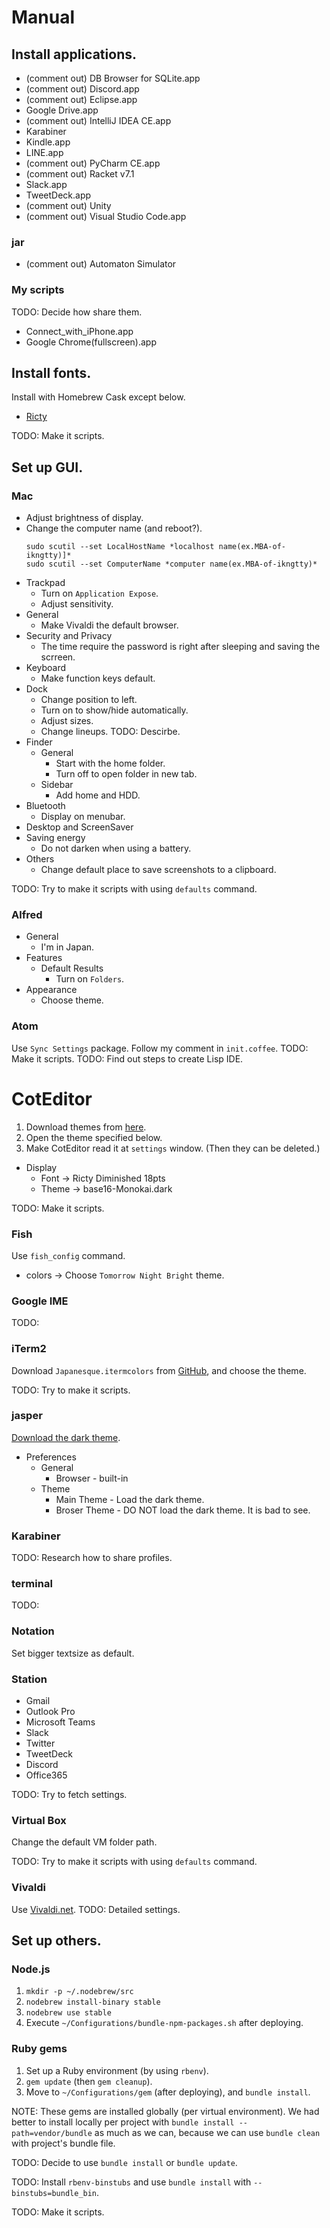 # Manual
## Install applications.
*   (comment out) DB Browser for SQLite.app
*   (comment out) Discord.app
*   (comment out) Eclipse.app
*   Google Drive.app
*   (comment out) IntelliJ IDEA CE.app
*   Karabiner
*   Kindle.app
*   LINE.app
*   (comment out) PyCharm CE.app
*   (comment out) Racket v7.1
*   Slack.app
*   TweetDeck.app
*   (comment out) Unity
*   (comment out) Visual Studio Code.app

### jar
*   (comment out) Automaton Simulator

### My scripts
TODO: Decide how share them.
*   Connect_with_iPhone.app
*   Google Chrome(fullscreen).app

## Install fonts.
Install with Homebrew Cask except below.
*   [Ricty](https://www.rs.tus.ac.jp/yyusa/ricty.html)

TODO: Make it scripts.

## Set up GUI.
### Mac
*   Adjust brightness of display.
*   Change the computer name (and reboot?).
    ```
    sudo scutil --set LocalHostName *localhost name(ex.MBA-of-ikngtty)]*
    sudo scutil --set ComputerName *computer name(ex.MBA-of-ikngtty)*
    ```
*   Trackpad
    *   Turn on `Application Expose`.
    *   Adjust sensitivity.
*   General
    *   Make Vivaldi the default browser.
*   Security and Privacy
    *   The time require the password is right after sleeping and saving the scrreen.
*   Keyboard
    *   Make function keys default.
*   Dock
    *   Change position to left.
    *   Turn on to show/hide automatically.
    *   Adjust sizes.
    *   Change lineups. TODO: Descirbe.
*   Finder
    *   General
        *   Start with the home folder.
        *   Turn off to open folder in new tab.
    *   Sidebar
        *   Add home and HDD.
*   Bluetooth
    *   Display on menubar.
*   Desktop and ScreenSaver
*   Saving energy
    *   Do not darken when using a battery.
*   Others
    *   Change default place to save screenshots to a clipboard.

TODO: Try to make it scripts with using `defaults` command.

### Alfred
*   General
    *   I'm in Japan.
*   Features
    *   Default Results
        *   Turn on `Folders`.
*   Appearance
    *   Choose theme.

### Atom
Use `Sync Settings` package.
Follow my comment in `init.coffee`.
TODO: Make it scripts.
TODO: Find out steps to create Lisp IDE.

# CotEditor
1.  Download themes from [here](https://github.com/naotaka/CotEditor-themes).
2.  Open the theme specified below.
3.  Make CotEditor read it at `settings` window. (Then they can be deleted.)

*   Display
    *   Font -> Ricty Diminished 18pts
    *   Theme -> base16-Monokai.dark

TODO: Make it scripts.

### Fish
Use `fish_config` command.
*   colors -> Choose `Tomorrow Night Bright` theme.

### Google IME
TODO:

### iTerm2
Download `Japanesque.itermcolors` from [GitHub](https://github.com/mbadolato/iTerm2-Color-Schemes),
and choose the theme.

TODO: Try to make it scripts.

### jasper
[Download the dark theme](https://github.com/jasperapp/jasper/tree/master/theme/dark).

*   Preferences
    *   General
        *   Browser - built-in
    *   Theme
        *   Main Theme - Load the dark theme.
        *   Broser Theme - DO NOT load the dark theme. It is bad to see.

### Karabiner
TODO: Research how to share profiles.

### terminal
TODO:

### Notation
Set bigger textsize as default.

### Station
*   Gmail
*   Outlook Pro
*   Microsoft Teams
*   Slack
*   Twitter
*   TweetDeck
*   Discord
*   Office365

TODO: Try to fetch settings.

### Virtual Box
Change the default VM folder path.

TODO: Try to make it scripts with using `defaults` command.

### Vivaldi
Use [Vivaldi.net](https://vivaldi.net).
TODO: Detailed settings.

## Set up others.
### Node.js
1.  `mkdir -p ~/.nodebrew/src`
2.  `nodebrew install-binary stable`
3.  `nodebrew use stable`
4.  Execute `~/Configurations/bundle-npm-packages.sh` after deploying.

### Ruby gems
1.  Set up a Ruby environment (by using `rbenv`).
2.  `gem update` (then `gem cleanup`).
3.  Move to `~/Configurations/gem` (after deploying), and `bundle install`.

NOTE: These gems are installed globally (per virtual environment).
We had better to install locally per project with
`bundle install --path=vendor/bundle` as much as we can,
because we can use `bundle clean` with project's bundle file.

TODO: Decide to use `bundle install` or `bundle update`.

TODO: Install `rbenv-binstubs` and use `bundle install`
with `--binstubs=bundle_bin`.

TODO: Make it scripts.
